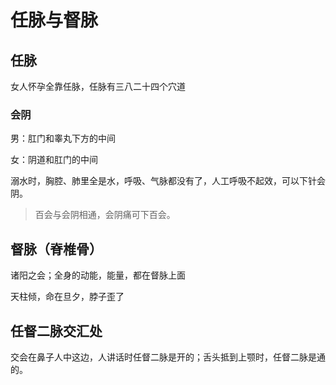 # 任脉与督脉

## 任脉
女人怀孕全靠任脉，任脉有三八二十四个穴道

### 会阴
男：肛门和睾丸下方的中间

女：阴道和肛门的中间

溺水时，胸腔、肺里全是水，呼吸、气脉都没有了，人工呼吸不起效，可以下针会阴。

> 百会与会阴相通，会阴痛可下百会。


## 督脉（脊椎骨）
诸阳之会；全身的动能，能量，都在督脉上面

天柱倾，命在旦夕，脖子歪了

## 任督二脉交汇处
交会在鼻子人中这边，人讲话时任督二脉是开的；舌头抵到上颚时，任督二脉是通的。